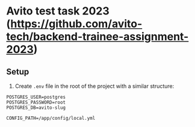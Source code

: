 # Avito test task 2023 (https://github.com/avito-tech/backend-trainee-assignment-2023)

## Setup
1. Create `.env` file in the root of the project with a similar structure:
```
POSTGRES_USER=postgres
POSTGRES_PASSWORD=root
POSTGRES_DB=avito-slug

CONFIG_PATH=/app/config/local.yml
```

